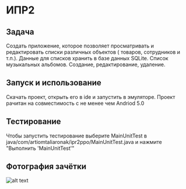 # ИПР2

## Задача

Cоздать приложение, которое позволяет просматривать и редактировать списки различных объектов ( товаров, сотрудников и т.п.). Данные для списков хранить в базе данных SQLite.
Список музыкальных альбомов. Создание, редактирование, удаление. 

## Запуск и использование

Скачать проект, открыть его в ide и запустить в эмуляторе. Проект рачитан на совместимость с не менее чем Andriod 5.0

## Тестирование

Чтобы запустить тестирование выберите MainUnitTest в java/com/artiomtaliaronak/ipr2ppo/MainUnitTest.java и нажмите "Выполнить 'MainUnitTest'"

## Фотография зачётки

![alt text](https://i.imgur.com/ELzsKCm.png)
